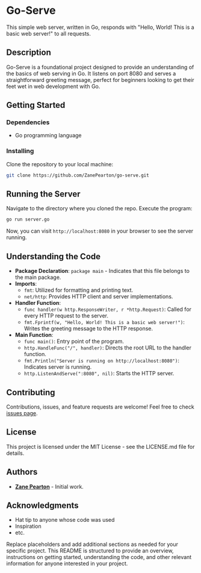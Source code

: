 # Go-Serve

This simple web server, written in Go, responds with "Hello, World! This is a basic web server!" to all requests.

## Description

Go-Serve is a foundational project designed to provide an understanding of the basics of web serving in Go. It listens on port 8080 and serves a straightforward greeting message, perfect for beginners looking to get their feet wet in web development with Go.

## Getting Started

### Dependencies

- Go programming language

### Installing

Clone the repository to your local machine:

```bash
git clone https://github.com/ZanePearton/go-serve.git
```

## Running the Server

Navigate to the directory where you cloned the repo.
Execute the program:
```bash
go run server.go
```

Now, you can visit `http://localhost:8080` in your browser to see the server running.

## Understanding the Code

- **Package Declaration**: `package main` - Indicates that this file belongs to the main package.
- **Imports**:
    - `fmt`: Utilized for formatting and printing text.
    - `net/http`: Provides HTTP client and server implementations.
- **Handler Function**:
    - `func handler(w http.ResponseWriter, r *http.Request)`: Called for every HTTP request to the server.
    - `fmt.Fprintf(w, "Hello, World! This is a basic web server!")`: Writes the greeting message to the HTTP response.
- **Main Function**:
    - `func main()`: Entry point of the program.
    - `http.HandleFunc("/", handler)`: Directs the root URL to the handler function.
    - `fmt.Println("Server is running on http://localhost:8080")`: Indicates server is running.
    - `http.ListenAndServe(":8080", nil)`: Starts the HTTP server.

## Contributing

Contributions, issues, and feature requests are welcome! Feel free to check [issues page](link).

## License

This project is licensed under the MIT License - see the LICENSE.md file for details.

## Authors

- **[Zane Pearton](https://github.com/ZanePearton)** - Initial work. 

## Acknowledgments

- Hat tip to anyone whose code was used
- Inspiration
- etc.

Replace placeholders and add additional sections as needed for your specific project. This README is structured to provide an overview, instructions on getting started, understanding the code, and other relevant information for anyone interested in your project.